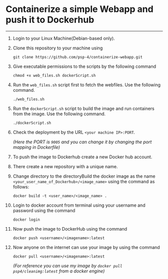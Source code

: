 # Containerize a simple Webapp and push it to Dockerhub
---
1.   Login to your Linux Machine(Debian-based only).
2.   Clone this repository to your machine using

     ```
     git clone https://github.com/psp-4/containerize-webapp.git
     ```
3.   Give executable permissions to the scripts by the following command

     ```
     chmod +x web_files.sh dockerScript.sh
     ```
4.   Run the ```web_files.sh``` script first to fetch the webfiles. Use the following command.
   
     ```
     ./web_files.sh
     ```
5.   Run the ```dockerScript.sh``` script to build the image and run containers from the image. Use the following command.
 
     ```
     ./dockerScript.sh
     ```
6.   Check the deployment by the URL ```<your machine IP>:PORT```.

     *(Here the PORT is ```9005``` and you can change it by changing the port mapping in Dockerfile)*


7.   To push the image to Dockerhub create a new Docker hub account.
8.   There create a new repository with a unique name.
9.   Change directory to the directoryBuild the docker image as the name ```<your_user_name_of_Dockerhub>/<image_name>``` using the command as follows:

     ```
     docker build -t <user_name>/<image_name> .
     ```
10.  Login to docker account from terminal using your username and password using the command
    
      ```
      docker login
      ```
11.  Now push the image to DockerHub using the command

      ```
      docker push <username>/<imagename>:latest
      ```
12.  Now anyone on the internet can use your image by using the command

      ```
      docker pull <username>/<imagename>:latest
      ```
      *(For reference you can use my image by ```docker pull psp4/cleanimg:latest``` from a docker engine)*
